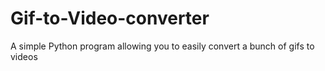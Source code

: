 # Gif-to-Video-converter
A simple Python program allowing you to easily convert a bunch of gifs to videos
